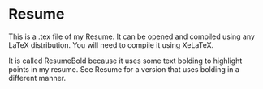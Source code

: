 # Resume
This is a .tex file of my Resume.
It can be opened and compiled using any LaTeX distribution. 
You will need to compile it using XeLaTeX.

It is called ResumeBold because it uses some text bolding to highlight points in my resume. See Resume for a version that uses bolding in a different manner.
